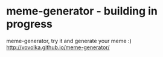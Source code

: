 # meme-generator - building in progress
meme-generator, try it and generate your meme :)
http://vovolka.github.io/meme-generator/
